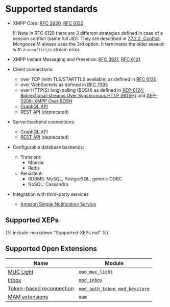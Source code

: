 # Supported standards

* XMPP Core: [RFC 3920](https://tools.ietf.org/html/rfc3920),
[RFC 6120](https://tools.ietf.org/html/rfc6120)
  
    !!! Note
        In RFC 6120 there are 3 different strategies defined in case of a session conflict (same full JID).
        They are described in [7.7.2.2. Conflict](https://tools.ietf.org/html/rfc6120#section-7.7.2.2).
        MongooseIM always uses the 3rd option.
        It terminates the older session with a `<conflict/>` stream error.

* XMPP Instant Messaging and Presence: [RFC 3921](https://tools.ietf.org/html/rfc3921),
[RFC 6121](https://tools.ietf.org/html/rfc6121)
* Client connections:
    * over TCP (with TLS/STARTTLS available) as defined in
    [RFC 6120](https://tools.ietf.org/html/rfc6120)
    * over WebSockets as defined in  [RFC 7395](https://tools.ietf.org/html/rfc7395)
    * over HTTP(S) long-polling (BOSH) as defined in
    [XEP-0124: Bidirectional-streams Over Synchronous HTTP (BOSH)](http://xmpp.org/extensions/xep-0124.html) and
    [XEP-0206: XMPP Over BOSH](http://xmpp.org/extensions/xep-0206.html)
    * [GraphQL API](../graphql-api/User-GraphQL.md)
    * [REST API](../rest-api/Client-frontend.md) (deprecated)
* Server/backend connections:
    * [GraphQL API](../graphql-api/Admin-GraphQL.md)
    * [REST API](../rest-api/Administration-backend.md) (deprecated)
* Configurable database backends:
    * Transient:
        * Mnesia
        * Redis
    * Persistent:
        * RDBMS: MySQL, PostgreSQL, generic ODBC
        * NoSQL: Cassandra
* Integration with third-party services
    * [Amazon Simple Notification Service](../modules/mod_event_pusher_sns.md)

## Supported XEPs

{%
   include-markdown "Supported-XEPs.md"
%}

## Supported Open Extensions

|Name|Module|
| ------------- | ------------- |
|[MUC Light](../open-extensions/muc_light.md)|[`mod_muc_light`](../modules/mod_muc_light.md)|
|[Inbox](../open-extensions/inbox.md)|[`mod_inbox`](../modules/mod_inbox.md)|
|[Token-based reconnection](../open-extensions/token-reconnection.md)|[`mod_auth_token`](../modules/mod_auth_token.md), [`mod_keystore`](../modules/mod_keystore.md)|
|[MAM extensions](../open-extensions/mam.md)|[`mam`](../modules/mod_mam.md)|
